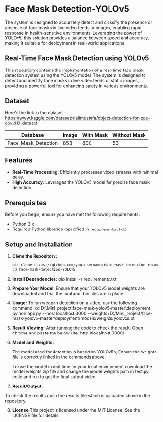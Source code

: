 # Face Mask Detection-YOLOv5
The system is designed to accurately detect and classify the presence or absence of face masks in live video feeds or images, enabling rapid response in health-sensitive environments. Leveraging the power of YOLOv5, this solution provides a balance between speed and accuracy, making it suitable for deployment in real-world applications.
## Real-Time Face Mask Detection using YOLOv5

This repository contains the implementation of a real-time face mask detection system using the YOLOv5 model. The system is designed to detect and identify face masks in live video feeds or static images, providing a powerful tool for enhancing safety in various environments.

## Dataset

Here's the link to the dataset - https://www.kaggle.com/datasets/ialimustufa/object-detection-for-ppe-covid19-dataset

| **Database**            | **Image** | **With Mask** | **Without Mask** |
|-------------------------|-----------|---------------|------------------|
| Face_Mask_Detection      | 853      | 800           | 53               |

## Features

- **Real-Time Processing**: Efficiently processes video streams with minimal delay.
- **High Accuracy**: Leverages the YOLOv5 model for precise face mask detection.

## Prerequisites

Before you begin, ensure you have met the following requirements:

- Python 3.x
- Required Python libraries (specified in `requirements.txt`)

## Setup and Installation

1. **Clone the Repository:**
   ```bash
   git clone https://github.com/yourusername/Face-Mask-Detection-YOLOv5.git
   cd face-mask-detection-YOLOv5
   
2. **Install Dependencies:**
pip install -r requirements.txt

4. **Prepare Your Model:**
Ensure that your YOLOv5 model weights are downloaded and that the .xml and .bin files are in place.

4. **Usage:**
To run weapon detection on a video, use the following command:
cd D:\Mini_project\face-mask-yolov5-master\deployment
python app.py --host localhost:3000 --weights=D:/Mini_project/face-mask-yolov5-master/deployment/models/weights/yolov5s.pt

5. **Result Viewing:**
   After running the code to check the result, Open chrome and paste the below site.
   http://localhost:3000/
   
 6. **Model and Weights:**

    The model used for detection is based on YOLOv5s, Ensure the weights file is correctly linked in the commands above.

    To use the model in real time on your local environment download the model weights zip file and change the model weights path in test.py code and run to get the final 
    output video.

7. **Result/Output:**

  To check the results open the results file which is uploaded above in the repository.
   

8. **License**
This project is licensed under the MIT License. See the LICENSE file for details.

   


